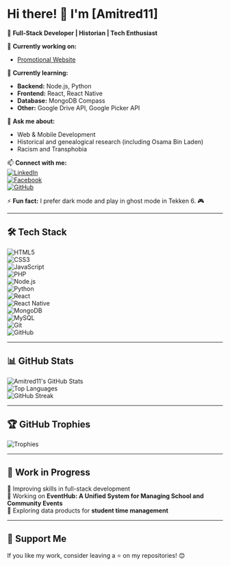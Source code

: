 # Hi there! 👋 I'm [Amitred11]  

🚀 **Full-Stack Developer | Historian | Tech Enthusiast**  

🔭 **Currently working on:**  
- [Promotional Website](https://github.com/Amitred11/PromotionalWebsite)  

🌱 **Currently learning:**  
- **Backend:** Node.js, Python  
- **Frontend:** React, React Native  
- **Database:** MongoDB Compass  
- **Other:** Google Drive API, Google Picker API  

💬 **Ask me about:**  
- Web & Mobile Development  
- Historical and genealogical research (including Osama Bin Laden)  
- Racism and Transphobia  

📫 **Connect with me:**  
[![LinkedIn](https://img.shields.io/badge/LinkedIn-blue?logo=linkedin)](https://www.linkedin.com/in/amadore-iii-leoncio-d-011841328/)  
[![Facebook](https://img.shields.io/badge/Facebook-blue?logo=facebook)](https://www.facebook.com/leoncio.amadoreiii/)  
[![GitHub](https://img.shields.io/badge/GitHub-181717?logo=github)](https://github.com/Amitred11)  

⚡ **Fun fact:** I prefer dark mode and play in ghost mode in Tekken 6. 🎮  

---

## 🛠 Tech Stack  
![HTML5](https://img.shields.io/badge/-HTML5-E34F26?logo=html5&logoColor=white&style=for-the-badge)  
![CSS3](https://img.shields.io/badge/-CSS3-1572B6?logo=css3&logoColor=white&style=for-the-badge)  
![JavaScript](https://img.shields.io/badge/-JavaScript-F7DF1E?logo=javascript&logoColor=black&style=for-the-badge)  
![PHP](https://img.shields.io/badge/-PHP-777BB4?logo=php&logoColor=white&style=for-the-badge)  
![Node.js](https://img.shields.io/badge/-Node.js-339933?logo=node.js&logoColor=white&style=for-the-badge)  
![Python](https://img.shields.io/badge/-Python-3776AB?logo=python&logoColor=white&style=for-the-badge)  
![React](https://img.shields.io/badge/-React-61DAFB?logo=react&logoColor=black&style=for-the-badge)  
![React Native](https://img.shields.io/badge/-React%20Native-61DAFB?logo=react&logoColor=black&style=for-the-badge)  
![MongoDB](https://img.shields.io/badge/-MongoDB-47A248?logo=mongodb&logoColor=white&style=for-the-badge)  
![MySQL](https://img.shields.io/badge/-MySQL-4479A1?logo=mysql&logoColor=white&style=for-the-badge)  
![Git](https://img.shields.io/badge/-Git-F05032?logo=git&logoColor=white&style=for-the-badge)  
![GitHub](https://img.shields.io/badge/-GitHub-181717?logo=github&logoColor=white&style=for-the-badge)  

---

## 📊 GitHub Stats  
![Amitred11's GitHub Stats](https://github-readme-stats.vercel.app/api?username=Amitred11&show_icons=true&theme=dark&hide_border=true)  
![Top Languages](https://github-readme-stats.vercel.app/api/top-langs/?username=Amitred11&layout=compact&theme=dark&hide_border=true)  
![GitHub Streak](https://streak-stats.demolab.com?user=Amitred11&theme=dark&hide_border=true)  

---

## 🏆 GitHub Trophies  
![Trophies](https://github-profile-trophy.vercel.app/?username=Amitred11&theme=darkhub&column=7)  

---

## 🚀 Work in Progress  
🔹 Improving skills in full-stack development  
🔹 Working on **EventHub: A Unified System for Managing School and Community Events**  
🔹 Exploring data products for **student time management**  

---

## 🤝 Support Me  
If you like my work, consider leaving a ⭐ on my repositories! 😊  
